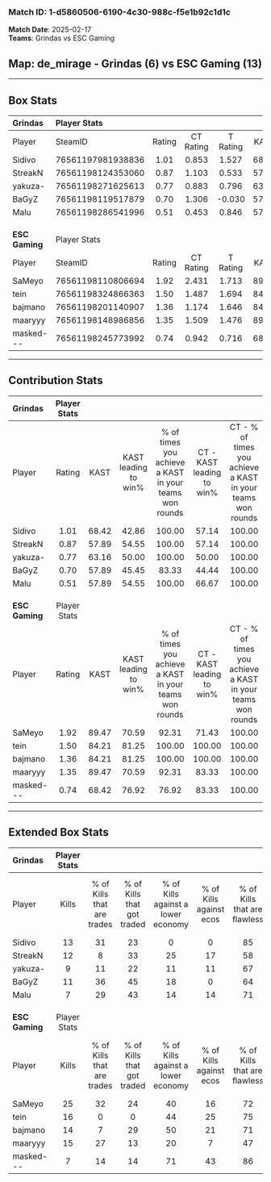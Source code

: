 ### Match ID: 1-d5860506-6190-4c30-988c-f5e1b92c1d1c  
**Match Date**: 2025-02-17  
**Teams**: Grindas vs ESC Gaming  

## **Map**: de_mirage - Grindas (6) vs ESC Gaming (13)  
---  

## Box Stats  

| **Grindas**    | Player Stats      |        |           |          |       |       |       |         |        |      |     |
| :- | :- | :-: | :-: | :-: | :-: | :-: | :-: | :-: | :-: | :-: | :-: |
| Player         | SteamID           | Rating | CT Rating | T Rating | KAST  |  ADR  | Kills | Assists | Deaths | K/D  | HS% |
| Sidivo         | 76561197981938836 |  1.01  |   0.853   |  1.527   | 68.42 | 79.2  |  13   |    4    |   15   | 0.87 | 84  |
| StreakN        | 76561198124353060 |  0.87  |   1.103   |  0.533   | 57.89 | 67.9  |  12   |    2    |   14   | 0.86 | 58  |
| yakuza-        | 76561198271625613 |  0.77  |   0.883   |  0.796   | 63.16 | 70.1  |   9   |    6    |   15   | 0.60 | 100 |
| BaGyZ          | 76561198119517879 |  0.70  |   1.306   |  -0.030  | 57.89 | 54.0  |  11   |    4    |   17   | 0.65 | 36  |
| Malu           | 76561198286541996 |  0.51  |   0.453   |  0.846   | 57.89 | 43.4  |   7   |    4    |   16   | 0.44 | 28  |
|                |                   |        |           |          |       |       |       |         |        |      |     |
|                |                   |        |           |          |       |       |       |         |        |      |     |
|                |                   |        |           |          |       |       |       |         |        |      |     |
| **ESC Gaming** | Player Stats      |        |           |          |       |       |       |         |        |      |     |
| Player         | SteamID           | Rating | CT Rating | T Rating | KAST  |  ADR  | Kills | Assists | Deaths | K/D  | HS% |
| SaMeyo         | 76561198110806694 |  1.92  |   2.431   |  1.713   | 89.47 | 111.7 |  25   |    4    |   11   | 2.27 | 56  |
| tein           | 76561198324866363 |  1.50  |   1.487   |  1.694   | 84.21 | 96.2  |  16   |    3    |   8    | 2.00 | 68  |
| bajmano        | 76561198201140907 |  1.36  |   1.174   |  1.646   | 84.21 | 89.8  |  14   |    7    |   10   | 1.40 | 71  |
| maaryyy        | 76561198148986856 |  1.35  |   1.509   |  1.476   | 89.47 | 75.8  |  15   |    3    |   11   | 1.36 | 73  |
| masked---      | 76561198245773992 |  0.74  |   0.942   |  0.716   | 68.42 | 54.5  |   7   |    5    |   12   | 0.58 | 57  |
---  

## Contribution Stats  

| **Grindas**    | Player Stats |       |                      |                                                        |                           |                                                             |                          |                                                            |
| :- | :-: | :-: | :-: | :-: | :-: | :-: | :-: | :-: |
| Player         |    Rating    | KAST  | KAST leading to win% | % of times you achieve a KAST in your teams won rounds | CT - KAST leading to win% | CT - % of times you achieve a KAST in your teams won rounds | T - KAST leading to win% | T - % of times you achieve a KAST in your teams won rounds |
| Sidivo         |     1.01     | 68.42 |        42.86         |                         100.00                         |           57.14           |                           100.00                            |          28.57           |                           100.00                           |
| StreakN        |     0.87     | 57.89 |        54.55         |                         100.00                         |           57.14           |                           100.00                            |          50.00           |                           100.00                           |
| yakuza-        |     0.77     | 63.16 |        50.00         |                         100.00                         |           50.00           |                           100.00                            |          50.00           |                           100.00                           |
| BaGyZ          |     0.70     | 57.89 |        45.45         |                         83.33                          |           44.44           |                           100.00                            |          50.00           |                           50.00                            |
| Malu           |     0.51     | 57.89 |        54.55         |                         100.00                         |           66.67           |                           100.00                            |          40.00           |                           100.00                           |
|                |              |       |                      |                                                        |                           |                                                             |                          |                                                            |
|                |              |       |                      |                                                        |                           |                                                             |                          |                                                            |
|                |              |       |                      |                                                        |                           |                                                             |                          |                                                            |
| **ESC Gaming** | Player Stats |       |                      |                                                        |                           |                                                             |                          |                                                            |
| Player         |    Rating    | KAST  | KAST leading to win% | % of times you achieve a KAST in your teams won rounds | CT - KAST leading to win% | CT - % of times you achieve a KAST in your teams won rounds | T - KAST leading to win% | T - % of times you achieve a KAST in your teams won rounds |
| SaMeyo         |     1.92     | 89.47 |        70.59         |                         92.31                          |           71.43           |                           100.00                            |          70.00           |                           87.50                            |
| tein           |     1.50     | 84.21 |        81.25         |                         100.00                         |          100.00           |                           100.00                            |          72.73           |                           100.00                           |
| bajmano        |     1.36     | 84.21 |        81.25         |                         100.00                         |          100.00           |                           100.00                            |          72.73           |                           100.00                           |
| maaryyy        |     1.35     | 89.47 |        70.59         |                         92.31                          |           83.33           |                           100.00                            |          63.64           |                           87.50                            |
| masked---      |     0.74     | 68.42 |        76.92         |                         76.92                          |           83.33           |                           100.00                            |          71.43           |                           62.50                            |
---  

## Extended Box Stats  

| **Grindas**    | Player Stats |                            |                            |                                    |                         |                              |                                 |        |                             |                                     |                          |                               |                            |
| :- | :-: | :-: | :-: | :-: | :-: | :-: | :-: | :-: | :-: | :-: | :-: | :-: | :-: |
| Player         |    Kills     | % of Kills that are trades | % of Kills that got traded | % of Kills against a lower economy | % of Kills against ecos | % of Kills that are flawless | % of Kills that are close duels | Deaths | % of Deaths that get traded | % of Deaths against a lower economy | % of Deaths against ecos | % of Deaths that are flawless | % of Deaths that are close |
| Sidivo         |      13      |             31             |             23             |                 0                  |            0            |              85              |                0                |   15   |             13              |                  7                  |            0             |              60               |             7              |
| StreakN        |      12      |             8              |             33             |                 25                 |           17            |              58              |                8                |   14   |              7              |                  7                  |            0             |              57               |             0              |
| yakuza-        |      9       |             11             |             22             |                 11                 |           11            |              67              |                0                |   15   |             20              |                 13                  |            7             |              60               |             0              |
| BaGyZ          |      11      |             36             |             45             |                 18                 |            0            |              64              |                0                |   17   |             24              |                 12                  |            6             |              88               |             12             |
| Malu           |      7       |             29             |             43             |                 14                 |           14            |              71              |               14                |   16   |             19              |                  6                  |            0             |              75               |             0              |
|                |              |                            |                            |                                    |                         |                              |                                 |        |                             |                                     |                          |                               |                            |
|                |              |                            |                            |                                    |                         |                              |                                 |        |                             |                                     |                          |                               |                            |
|                |              |                            |                            |                                    |                         |                              |                                 |        |                             |                                     |                          |                               |                            |
| **ESC Gaming** | Player Stats |                            |                            |                                    |                         |                              |                                 |        |                             |                                     |                          |                               |                            |
| Player         |    Kills     | % of Kills that are trades | % of Kills that got traded | % of Kills against a lower economy | % of Kills against ecos | % of Kills that are flawless | % of Kills that are close duels | Deaths | % of Deaths that get traded | % of Deaths against a lower economy | % of Deaths against ecos | % of Deaths that are flawless | % of Deaths that are close |
| SaMeyo         |      25      |             32             |             24             |                 40                 |           16            |              72              |                4                |   11   |             18              |                 27                  |            0             |              73               |             0              |
| tein           |      16      |             0              |             0              |                 44                 |           25            |              75              |                0                |   8    |             50              |                 13                  |            0             |              75               |             0              |
| bajmano        |      14      |             7              |             29             |                 50                 |           21            |              71              |                0                |   10   |             40              |                 20                  |            0             |              60               |             10             |
| maaryyy        |      15      |             27             |             13             |                 20                 |            7            |              47              |                7                |   11   |             45              |                 36                  |            18            |              73               |             0              |
| masked---      |      7       |             14             |             14             |                 71                 |           43            |              86              |               14                |   12   |             17              |                 25                  |            8             |              67               |             8              |
